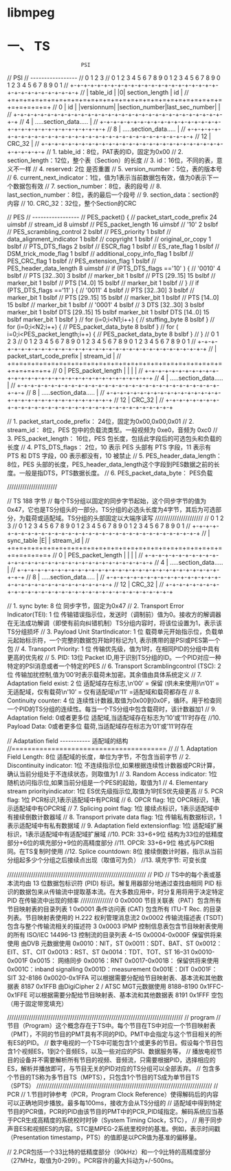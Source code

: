 # libmpeg


# 一、 TS 

                            PSI 
// PSI
// -----------------
//     0                   1                   2                   3
//     0 1 2 3 4 5 6 7 8 9 0 1 2 3 4 5 6 7 8 9 0 1 2 3 4 5 6 7 8 9 0 1
//    +-+-+-+-+-+-+-+-+-+-+-+-+-+-+-+-+-+-+-+-+-+-+-+-+-+-+-+-+-+-+-+-+
//    |     table_id    | |0|      section_length   |        id       |
//    +=+=+=+=+=+=+=+=+=+=+=+=+=+=+=+=+=+=+=+=+=+=+=+=+=+=+=+=+=+=+=+=+
//  0 |    id       |   |versionnum| |section_number|last_sec_number| |
//    +-+-+-+-+-+-+-+-+-+-+-+-+-+-+-+-+-+-+-+-+-+-+-+-+-+-+-+-+-+-+-+-+
//  4 |                  .....section_data.....                       |
//    +-+-+-+-+-+-+-+-+-+-+-+-+-+-+-+-+-+-+-+-+-+-+-+-+-+-+-+-+-+-+-+-+
//  8 |                  .....section_data.....                       |
//    +-+-+-+-+-+-+-+-+-+-+-+-+-+-+-+-+-+-+-+-+-+-+-+-+-+-+-+-+-+-+-+-+
// 12 |                          CRC_32                               |
//    +-+-+-+-+-+-+-+-+-+-+-+-+-+-+-+-+-+-+-+-+-+-+-+-+-+-+-+-+-+-+-+-+
//  1. table_id：8位，PAT表的ID，固定为0x00
//  2. section_length：12位，整个表（Section）的长度
//  3. id：16位，不同的表，意义不一样
//  4. reserved: 2位  是否重置
//  5. version_number：5位，表的版本号
//  6. current_next_indicator：1位，值为1表示当前数据包有效，值为0表示下一个数据包有效
//  7. section_number：8位，表的段号
//  8. last_section_number：8位，表的最后一个段号
//  9. section_data：section的内容
// 10. CRC_32：32位，整个Section的CRC



// PES
// -----------------
//   PES_packet() {
//    packet_start_code_prefix 24 uimsbf
//    stream_id 8 uimsbf
//    PES_packet_length 16 uimsbf
//    '10' 2 bslbf
//    PES_scrambling_control 2 bslbf
//    PES_priority 1 bslbf
//    data_alignment_indicator 1 bslbf
//    copyright 1 bslbf
//    original_or_copy 1 bslbf
//    PTS_DTS_flags 2 bslbf
//    ESCR_flag 1 bslbf
//    ES_rate_flag 1 bslbf
//    DSM_trick_mode_flag 1 bslbf
//    additional_copy_info_flag 1 bslbf
//    PES_CRC_flag 1 bslbf
//    PES_extension_flag 1 bslbf
//    PES_header_data_length 8 uimsbf
//    if (PTS_DTS_flags =='10' ) {
//    '0010' 4 bslbf
//    PTS [32..30] 3 bslbf
//    marker_bit 1 bslbf
//    PTS [29..15] 15 bslbf
//    marker_bit 1 bslbf
//    PTS [14..0] 15 bslbf
//    marker_bit 1 bslbf
//    }
//    if (PTS_DTS_flags ==‘11’ ) {
//    '0011' 4 bslbf
//    PTS [32..30] 3 bslbf
//    marker_bit 1 bslbf
//    PTS [29..15] 15 bslbf
//    marker_bit 1 bslbf
//    PTS [14..0] 15 bslbf
//    marker_bit 1 bslbf
//    '0001' 4 bslbf
//   3 DTS [32..30] 3 bslbf marker_bit 1 bslbf DTS [29..15] 15 bslbf marker_bit 1 bslbf DTS [14..0] 15 bslbf marker_bit 1 bslbf }
//    for (i=0;i<N1;i++) {
//    stuffing_byte 8 bslbf }
//    for (i=0;i<N2;i++) {
//    PES_packet_data_byte 8 bslbf }
//    for ( i=0;i<PES_packet_length;i++) {
//    PES_packet_data_byte 8 bslbf }
//   }
//     0                   1                   2                   3
//     0 1 2 3 4 5 6 7 8 9 0 1 2 3 4 5 6 7 8 9 0 1 2 3 4 5 6 7 8 9 0 1
//    +-+-+-+-+-+-+-+-+-+-+-+-+-+-+-+-+-+-+-+-+-+-+-+-+-+-+-+-+-+-+-+-+
//    |     packet_start_code_prefix                  |  stream_id    |
//    +=+=+=+=+=+=+=+=+=+=+=+=+=+=+=+=+=+=+=+=+=+=+=+=+=+=+=+=+=+=+=+=+
//  0 |    PES_packet_length          |   |  | |
//    +-+-+-+-+-+-+-+-+-+-+-+-+-+-+-+-+-+-+-+-+-+-+-+-+-+-+-+-+-+-+-+-+
//  4 |                  .....section_data.....                       |
//    +-+-+-+-+-+-+-+-+-+-+-+-+-+-+-+-+-+-+-+-+-+-+-+-+-+-+-+-+-+-+-+-+
//  8 |                  .....section_data.....                       |
//    +-+-+-+-+-+-+-+-+-+-+-+-+-+-+-+-+-+-+-+-+-+-+-+-+-+-+-+-+-+-+-+-+
// 12 |                          CRC_32                               |
//    +-+-+-+-+-+-+-+-+-+-+-+-+-+-+-+-+-+-+-+-+-+-+-+-+-+-+-+-+-+-+-+-+

//  1. packet_start_code_prefix：		24位，固定为0x00,0x00,0x01
//  2. stream_id：						8位，PES 包中的负载流类型。一般视频为 0xe0，音频为 0xc0
//  3. PES_packet_length：				16位，PES 包长度，包括此字段后的可选包头和负载的长度
//  4. PTS_DTS_flags：					2位，10 表示 PES 头部有 PTS 字段，11 表示有 PTS 和 DTS 字段，00 表示都没有，10 被禁止
//  5. PES_header_data_length：			8位，PES 头部的长度，PES_header_data_length这个字段到PES数据之前的长度。一般是指DTS，PTS数据长度。
//  6. PES_packet_data_byte：				PES负载



///////////////////////


//  TS   188 字节
// 每个TS分组以固定的同步字节起始，这个同步字节的值为0x47，它也是TS分组头的一部分。TS分组的必选头长度为4字节，其后为可选部分，为载荷或适配域。TS分组的头部固定以大端序读写
//////////////////////
//     0                   1                   2                   3
//     0 1 2 3 4 5 6 7 8 9 0 1 2 3 4 5 6 7 8 9 0 1 2 3 4 5 6 7 8 9 0 1
//    +-+-+-+-+-+-+-+-+-+-+-+-+-+-+-+-+-+-+-+-+-+-+-+-+-+-+-+-+-+-+-+-+
//    | sync_table    |E|             |  stream_id    |
//    +=+=+=+=+=+=+=+=+=+=+=+=+=+=+=+=+=+=+=+=+=+=+=+=+=+=+=+=+=+=+=+=+
//  0 |    PES_packet_length          |   |  | |
//    +-+-+-+-+-+-+-+-+-+-+-+-+-+-+-+-+-+-+-+-+-+-+-+-+-+-+-+-+-+-+-+-+
//  4 |                  .....section_data.....                       |
//    +-+-+-+-+-+-+-+-+-+-+-+-+-+-+-+-+-+-+-+-+-+-+-+-+-+-+-+-+-+-+-+-+
//  8 |                  .....section_data.....                       |
//    +-+-+-+-+-+-+-+-+-+-+-+-+-+-+-+-+-+-+-+-+-+-+-+-+-+-+-+-+-+-+-+-+
// 12 |                          CRC_32                               |
//    +-+-+-+-+-+-+-+-+-+-+-+-+-+-+-+-+-+-+-+-+-+-+-+-+-+-+-+-+-+-+-+-+

// 1. sync byte:           					8 位  					同步字节，固定为0x47
// 2. Transport Error Indicator(TEI):       1 位  					传输错误指示位，发送时（调制前）值为0。接收方的解调器在无法成功解调（即使有前向纠错机制）TS分组内容时，将该位设置为1，表示该TS分组损坏
// 3. Payload Unit StartIndicator:          1 位  					载荷单元开始指示位，负载单元起始标示符，一个完整的数据包开始时标记为1, 表示携带的是PSI或PES第一个包
// 4. Transport Priority:                   1 位  					传输优先级，值为1时，在相同PID的分组中具有更高的优先权
// 5. PID:                                  13位  					Packet ID,用于识别TS分组的ID。一个PID对应一种特定的PSI消息或者一个特定的PES
// 6. Transport Scramblingcontrol (TSC):    2 位  					传输加扰控制,值为’00’时表示载荷未加密。其余值由具体系统定义
// 7. Adaptation field exist:               2 位  					适配域存在标志,\n’00’ = 保留 (供未来使用)\n’01’ = 无适配域，仅有载荷\n’10’ = 仅有适配域\n’11’ =适配域和载荷都存在
// 8. Continuity counter:                   4 位  					连续性计数器,取值为0x00到0x0F，循环。用于检查同一个PID的TS分组的连续性。每当一个TS分组中包含载荷时，该计数器加1
// 9. Adaptation field:                     0或者更多位             适配域,当适配域存在标志为’10’或’11’时存在
//10. Payload Data:                         0或者更多位             载荷,当适配域存在标志为’01’或’11’时存在


// Adaptation field ----------- 适配域的结构
//=======================================
// 
// 1. Adaptation Field Length:                8位                   适配域的长度，单位为字节，不包含当前字节
// 2. Discontinuity indicator:                1位                   不连续指示位,如果根据连续性计数器或PCR计算，确认当前分组处于不连续状态，则取值为1
// 3. Random Access indicator:                1位                   随机访问指示位,如果当前分组是一个PES的起始，取值为1
// 4. Elementary stream priorityindicator:    1位                   ES优先级指示位,取值为1时ES优先级更高
// 5. PCR flag:                               1位                   PCR标识,1表示适配域中有PCR域
// 6. OPCR flag:                              1位                   OPCR标识，1表示适配域中有OPCR域
// 7. Splicing point flag:                    1位                   接续点标识，1表示适配域中有接续倒数计数器域
// 8. Transport private data flag:            1位                   传输私有数据标识，1表示适配域中有私有数据域
// 9. Adaptation field extensionflag:         1位                   适配域扩展标识，1表示适配域中有适配域扩展域
//10. PCR:                                    33+6+9位              结构为33位的低精度部分+6位的填充部分+9位的高精度部分
//11. OPCR:                                   33+6+9位              格式与PCR相同。在TS复制时使用
//12. Splice countdown:                       8位                   接续倒数计时器，指示从当前分组起多少个分组之后接续点出现（取值可为负）
//13. 填充字节:                               可变长度


////////////////////////////////////////////////////////////////
// PID
//     TS中的每个表或基本流均由 13 位数据包标识符 (PID) 标识。解复用器部分地通过查找由相同 PID 标识的数据包来从传输流中提取基本流。在大多数应用中，时分复用将用于决定特定 PID 在传输流中出现的频率 
///////////////
0 							0x0000 						节目关联表（PAT）包含所有节目映射表的目录列表
1 							0x0001 						条件访问表 (CAT) 包含所有 ITU-T Rec. 的目录列表。节目映射表使用的 H.222 权利管理消息流2 0x0002 传输流描述表 (TSDT) 包含与整个传输流相关的描述符
3 							0x0003 						IPMP 控制信息表包含节目映射表使用的所有 ISO/IEC 14496-13 控制流的目录列表
4–15 						0x0004-0x000F 				保留供将来使用
							由DVB 元数据使用
							0x0010：NIT，ST
							0x0011：SDT、BAT、ST
							0x0012：EIT、ST、CIT
							0x0013：RST、ST
							0x0014：TDT、TOT、ST
16–31 						0x0010-0x001F
							0x0015：					网络同步
							0x0016：RNT
							0x0017-0x001B：				保留供将来使用
							0x001C：inband signalling
							0x001D：measurement
							0x001E：DIT
							0x001F：SIT
32-8186 					0x0020-0x1FFA 				可以根据需要分配给节目映射表、基本流和其他数据表
8187 						0x1FFB 						由DigiCipher 2 / ATSC MGT元数据使用
8188–8190 					0x1FFC-0x1FFE				可以根据需要分配给节目映射表、基本流和其他数据表
8191 						0x1FFF 						空包（用于固定带宽填充）


/////////////////////////////////////////////////////////////////////////////////
// program
// 节目（Program）这个概念存在于TS中。每个节目在TS中对应一个节目映射表（PMT），不同的节目的PMT具有不同的PID。PMT中会指定与这个节目相关的所有ES的PID。
// 数字电视的一个TS中可能包含1个或更多的节目。假设每个节目包含1个视频ES，1到2个音频ES，以及一些对应的PSI、数据服务等，
// 播放电视节目的设备并不需要解析所有节目的视频、音频流，只需要根据PID，选择相应的ES，解析并播放即可，与节目无关的PID对应的TS分组可以全部丢弃。
// 包含多个节目的TS称为多节目TS（MPTS），只包含1个节目的TS成为单节目TS（SPTS）
/////////////////////////////////////////////////////////////////////////////////
//  PCR
//  1.节目时钟参考（PCR，Program Clock Reference）使得解码后的内容可以正确地同步播放。最多每100ms，接收方会从TS分组的
// 适配域中得到特定节目的PCR值，PCR的PID由该节目的PMT中的PCR_PID域指定。解码系统应当基于PCR生成高精度的系统校时时钟（System Timing Clock，STC），
// 用于同步声音ES和视频ES的内容。STC是MPEG-2系统里校时的基准。例如，表示时间戳（Presentation timestamp，PTS）的值即是以PCR值为基准的偏移量。

//  2.PCR包括一个33比特的低精度部分（90kHz）和一个9比特的高精度部分（27MHz，取值为0-299）。PCR容许的最大抖动为+/-500ns。
